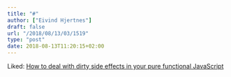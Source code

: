 ```yaml
---
title: "#"
author: ["Eivind Hjertnes"]
draft: false
url: "/2018/08/13/03/1519"
type: "post"
date: 2018-08-13T11:20:15+02:00
---
```


Liked:
[How
to deal with dirty side effects in your pure functional JavaScript](https://jrsinclair.com/articles/2018/how-to-deal-with-dirty-side-effects-in-your-pure-functional-javascript/)
